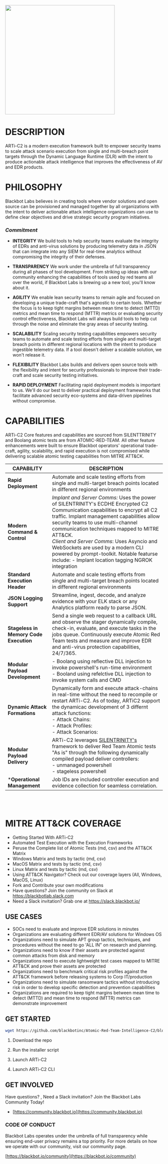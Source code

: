 <p><img src="https://blackbot.io/wp-content/uploads/2020/11/artic_c2_logo_red_v1-e1606038603815.png" width="350px" /></p>

# DESCRIPTION

ARTi-C2 is a modern execution framework built to empower security teams to scale attack scenario execution from single and multi-breach point targets through the Dynamic Language Runtime \(DLR\) with the intent to produce actionable attack intelligence that improves the effectiveness of AV and EDR products.

# PHILOSOPHY

Blackbot Labs believes in creating tools where vendor solutions and open source can be provisioned and managed together by all organizations with the intent to deliver actionable attack intelligence organizations can use to define clear objectives and drive strategic security program initiatives.

### *Commitment*

- **INTEGRITY** 
We build tools to help security teams evaluate the integrity of EDRs and anti-virus solutions by producing telemetry data in JSON that can integrate into any SIEM for real-time analytics without compromising the integrity of their defenses.


- **TRANSPARENCY**
We work under the umbrella of full transparency during all phases of tool development. From striking up ideas with our community enhancing the capabilities of tools used by red teams all over the world, if Blackbot Labs is brewing up a new tool, you'll know about it.


- **AGILITY**
We enable lean security teams to remain agile and focused on developing a unique trade-craft that's agnostic to certain tools. Whether the focus is to keep tight margins between mean time to detect \(MTTD\) metrics and mean time to respond \(MTTR\) metrics or evaluating security control effectiveness, Blackbot Labs will always build tools to help cut through the noise and eliminate the gray areas of security testing.


- **SCALABILITY**
Scaling security testing capabilities empowers security teams to automate and scale testing efforts from single and multi-target breach points in different regional locations with the intent to produce ingestible telemetry data. If a tool doesn't deliver a scalable solution, we won't release it. 


- **FLEXIBILITY**
Blackbot Labs builds and delivers open source tools with the flexibility and intent for security professionals to improve their trade-craft and scale security testing initiatives.


- **RAPID DEPLOYMENT**
Facilitating rapid deployment models is important to us. We'll do our best to deliver practical deployment frameworks that facilitate advanced security eco-systems and data-driven pipelines without compromise. 




# CAPABILITIES

ARTi-C2 Core features and capabilities are sourced from SILENTTRINITY and Boolang atomic tests are from ATOMIC-RED-TEAM. All other feature enhancements were built to ensure Blackbot operators' operational trade-craft, agility, scalability, and rapid execution is not compromised while delivering scalable atomic testing capabilities from MITRE ATT&CK.


| CAPABILITY | DESCRIPTION |
| ------ | ------ |
| **Rapid Deployment** | Automate and scale testing efforts from single and multi-target breach points located in different regional environments
| **Modern Command & Control** | *Implant and Server Comms:* Uses the power of SILENTRINITY's ECDHE Encrypted C2 Communication capabilities to encrypt all C2 traffic. Implant management capabilities allow security teams to use multi-channel communication techniques mapped to MITRE ATT&CK. </br>*Client and Server Comms*: Uses Asyncio and WebSockets are used by a modern CLI powered by prompt-toolkit. Notable featurse include:     - Implant location tagging NGROK integration 
| **Standard Execution Header** | Automate and scale testing efforts from single and multi-target breach points located in different regional environments
| **JSON Logging Support** | Streamline, ingest, decode, and analyze evidence with your ELK stack or any Analytics platform ready to parse JSON.
| **Stageless in Memory Code Execution** | Send a single web request to a callback URL and observe the stager dynamically compile, check-in, evaluate, and execute tasks in the jobs queue. Continuously execute Atomic Red Team tests and measure and improve EDR and anti-virus protection capabilities, 24/7/365.
| **Modular Payload Development** |     - Boolang using reflective DLL injection to invoke powershell's  run-time environment</br> - Booland using refelctive DLL injection to invoke system calls and CMD
| **Dynamic Attack Formations** | Dynamically form and execute attack-chains in real-time without the need to recompile or restart ARTi-C2. As of today, ARTiC2 support the dynamicac development of 3 differnt attack functions:</br>    - Attack Chains:</br>- Attack Profiles:</br>- Attack Scenarios:
| **Modular Payload Delivery** | ARTi-C2 leverages [SILENTRINITY's](https://github.com/byt3bl33d3r/SILENTTRINITY) framework to deliver Red Team Atomic tests "As is" through the following dynamically compiled payload deliver controllers:</br>- unmanaged powershell</br>- stageless powershell
| ***Operational Management** | Job IDs are included controller execution and evidence collection for seamless correlation. 

</br>
</br>
 

# MITRE ATT&CK COVERAGE

- Getting Started With ARTi-C2
- Automated Test Execution with the Execution Frameworks
- Peruse the Complete list of Atomic Tests (md, csv) and the ATT&CK Matrix
- Windows Matrix and tests by tactic (md, csv)
- MacOS Matrix and tests by tactic (md, csv)
- Linux Matrix and tests by tactic (md, csv)
- Using ATT&CK Navigator? Check out our coverage layers (All, Windows, MacOS, Linux)
- Fork and Contribute your own modifications
- Have questions? Join the community on Slack at https://blackbotlab.slack.com
- Need a Slack invitation? Grab one at https://slack.blackbot.io/



## USE CASES 
- SOCs need to evaluate and improve EDR solutions in minutes
- Organizations are evaluating different EDR/AV solutions for Windows OS
- Organizations need to simulate APT group tactics, techniques, and procedures without the need to go 'ALL IN" on research and planning.
- Organizations need to know if their assets are protected against common attacks from disk and memory
- Organizations need to execute lightweight test cases mapped to MITRE ATT&CK and prove their assets are protected
- Organizations need to benchmark critical risk profiles against the ATT&CK framework before releasing systems to Corp IT/production
- Organizations need to simulate ransomware tactics without introducing risk in order to develop specific detection and prevention capabilities
- Organizations are required to keep tight margins between mean time to detect \(MTTD\) and mean time to respond \(MTTR\) metrics can demonstrate improvement




## GET STARTED

```bash
wget https://github.com/blackbotinc/Atomic-Red-Team-Intelligence-C2/blob/master/artic2.sh && chmod 777 artic2.sh && ./artic2.sh install
```

1. Download the repo

2. Run the installer script

3. Launch ARTi-C2

4. Launch ARTi-C2 CLI

## GET INVOLVED
Have questions? , Need a Slack invitation? 
Join the Blackbot Labs Community Today!
- [https://community.blackbot.io](https://community.blackbot.io)



### CODE OF CONDUCT

Blackbot Labs operates under the umbrella of full transparency while ensuring end-user privacy remains a top priority. For more details on how we operate with our community, visit our community page.

[https://blackbot.io/community](https://blackbot.io/community)

